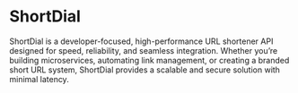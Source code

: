 # ShortDial
ShortDial is a developer-focused, high-performance URL shortener API designed for speed, reliability, and seamless integration. Whether you’re building microservices, automating link management, or creating a branded short URL system, ShortDial provides a scalable and secure solution with minimal latency.
